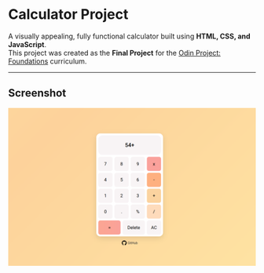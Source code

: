 # Calculator Project

A visually appealing, fully functional calculator built using **HTML, CSS, and JavaScript**.  
This project was created as the **Final Project** for the [Odin Project: Foundations](https://www.theodinproject.com/paths/foundations) curriculum.

---

## Screenshot

<!-- Add your screenshot here -->
![Calculator Screenshot](Screenshot.png)
